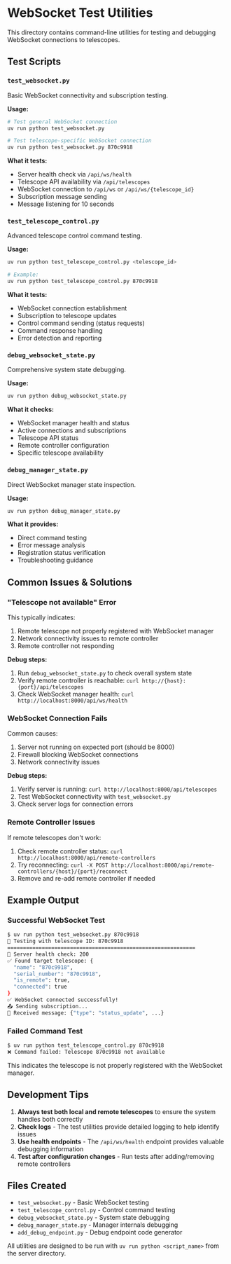 # WebSocket Test Utilities

This directory contains command-line utilities for testing and debugging WebSocket connections to telescopes.

## Test Scripts

### `test_websocket.py`
Basic WebSocket connectivity and subscription testing.

**Usage:**
```bash
# Test general WebSocket connection
uv run python test_websocket.py

# Test telescope-specific WebSocket connection
uv run python test_websocket.py 870c9918
```

**What it tests:**
- Server health check via `/api/ws/health`
- Telescope API availability via `/api/telescopes`
- WebSocket connection to `/api/ws` or `/api/ws/{telescope_id}`
- Subscription message sending
- Message listening for 10 seconds

### `test_telescope_control.py`
Advanced telescope control command testing.

**Usage:**
```bash
uv run python test_telescope_control.py <telescope_id>

# Example:
uv run python test_telescope_control.py 870c9918
```

**What it tests:**
- WebSocket connection establishment
- Subscription to telescope updates
- Control command sending (status requests)
- Command response handling
- Error detection and reporting

### `debug_websocket_state.py`
Comprehensive system state debugging.

**Usage:**
```bash
uv run python debug_websocket_state.py
```

**What it checks:**
- WebSocket manager health and status
- Active connections and subscriptions
- Telescope API status
- Remote controller configuration
- Specific telescope availability

### `debug_manager_state.py`
Direct WebSocket manager state inspection.

**Usage:**
```bash
uv run python debug_manager_state.py
```

**What it provides:**
- Direct command testing
- Error message analysis
- Registration status verification
- Troubleshooting guidance

## Common Issues & Solutions

### "Telescope not available" Error
This typically indicates:
1. Remote telescope not properly registered with WebSocket manager
2. Network connectivity issues to remote controller
3. Remote controller not responding

**Debug steps:**
1. Run `debug_websocket_state.py` to check overall system state
2. Verify remote controller is reachable: `curl http://{host}:{port}/api/telescopes`
3. Check WebSocket manager health: `curl http://localhost:8000/api/ws/health`

### WebSocket Connection Fails
Common causes:
1. Server not running on expected port (should be 8000)
2. Firewall blocking WebSocket connections
3. Network connectivity issues

**Debug steps:**
1. Verify server is running: `curl http://localhost:8000/api/telescopes`
2. Test WebSocket connectivity with `test_websocket.py`
3. Check server logs for connection errors

### Remote Controller Issues
If remote telescopes don't work:
1. Check remote controller status: `curl http://localhost:8000/api/remote-controllers`
2. Try reconnecting: `curl -X POST http://localhost:8000/api/remote-controllers/{host}/{port}/reconnect`
3. Remove and re-add remote controller if needed

## Example Output

### Successful WebSocket Test
```bash
$ uv run python test_websocket.py 870c9918
🎯 Testing with telescope ID: 870c9918
============================================================
🏥 Server health check: 200
✅ Found target telescope: {
  "name": "870c9918",
  "serial_number": "870c9918",
  "is_remote": true,
  "connected": true
}
✅ WebSocket connected successfully!
📤 Sending subscription...
📨 Received message: {"type": "status_update", ...}
```

### Failed Command Test
```bash
$ uv run python test_telescope_control.py 870c9918
❌ Command failed: Telescope 870c9918 not available
```

This indicates the telescope is not properly registered with the WebSocket manager.

## Development Tips

1. **Always test both local and remote telescopes** to ensure the system handles both correctly
2. **Check logs** - The test utilities provide detailed logging to help identify issues
3. **Use health endpoints** - The `/api/ws/health` endpoint provides valuable debugging information
4. **Test after configuration changes** - Run tests after adding/removing remote controllers

## Files Created

- `test_websocket.py` - Basic WebSocket testing
- `test_telescope_control.py` - Control command testing  
- `debug_websocket_state.py` - System state debugging
- `debug_manager_state.py` - Manager internals debugging
- `add_debug_endpoint.py` - Debug endpoint code generator

All utilities are designed to be run with `uv run python <script_name>` from the server directory.